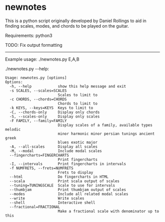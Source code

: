 # newnotes

This is a python script originally developed by Daniel Rollings to aid in finding scales, modes, and chords to be played on the guitar.

Requirements: python3

TODO:
Fix output formatting

------------------------------------------

Example usage: ./newnotes.py E,A,B

./newnotes.py --help:
```
Usage: newnotes.py [options]
Options:
  -h, --help            show this help message and exit
  -s SCALES, --scales=SCALES
                        Scales to limit to
  -c CHORDS, --chords=CHORDS
                        Chords to limit to
  -k KEYS, --keys=KEYS  Keys to limit to
  -C, --chords-only     Display only chords
  -S, --scales-only     Display only scales
  -F FAMILY, --family=FAMILY
                        Display scales of a family, available types melodic
                        minor harmonic minor persian tunings ancient greek
                        blues exotic major
  -A, --all-scales      Display all scales
  -M, --modal           Include modal scales
  --fingercharts=FINGERCHARTS
                        Print fingercharts
  -I, --intervals       Print fingercharts in intervals
  -f NUMFRETS, --frets=NUMFRETS
                        Frets to display
  --html                Do fingercharts in HTML
  --scala               Print scala output of scales
  --tuning=TUNINGSCALE  Scale to use for intervals
  --thumbjam            Print thumbjam output of scales
  --modes               Include all related modal scales
  --write               Write scales
  --shell               Interactive shell
  --fractional=FRACTIONAL
                        Make a fractional scale with denominator up to this
```

